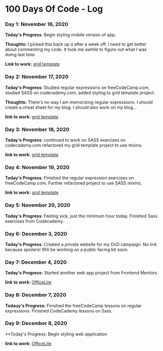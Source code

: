 # 100 Days Of Code - Log

### Day 1: November 16, 2020

**Today's Progress**: Begin styling mobile version of app.

**Thoughts:** I picked this back up a after a week off. I need to get better about commenting my code. It took me awhile to figure out what I was doing last time. 

**Link to work:** [grid template](https://testimonials-grid-git-norman.norman02.vercel.app/)


### Day 2: November 17, 2020

**Today's Progress**: Studied regular expressions on freeCodeCamp.com, studied SASS on codecademy.com, added styling to grid template project.

**Thoughts:** There's no way I am memorizing regular expressions. I should create a cheat sheet for my blog. I should also work on my blog...

**link to work:** [grid template](https://github.com/norman02/testimonials-grid.git)


### Day 3: November 18, 2020

**Today's Progress**: continued to work on SASS exercises on codecademy.com refactored my grid template project to use mixins.

**link to work:** [grid template](https://github.com/norman02/testimonials-grid.git)

### Day 4: November 19, 2020

**Today's Progress**: Finished the regular expression exercises on freeCodeCamp.com. Further refactored project to use SASS mixins;

**link to work:** [grid template](https://github.com/norman02/testimonials-grid.git)

### Day 5: November 20, 2020


**Today's Progress**: Feeling sick, just the minimum hour today. Finished Sass exercises from Codecademy.


### Day 6: December 3, 2020

**Today's Progress**: Created a private website for my DnD campaign. No link because spoilers! Will be working on a public facing bit soon.

### Day 7: December 4, 2020 

**Today's Progress:** Started another web app project from Frontend Mentors.

**link to work:** [OfficeLite](https://github.com/norman02/Officlite-coming-soon.git)

### Day 8: December 7, 2020

**Todauy's Progress:** Finished the freeCodeCamp lessons on regular expressions. Finished CodeCademy lessons on Sass.


### Day 9: December 8, 2020

**Today's Progress: Begin styling web application

**link to work:** [OfficeLite](https://github.com/norman02/Officlite-coming-soon.git)

